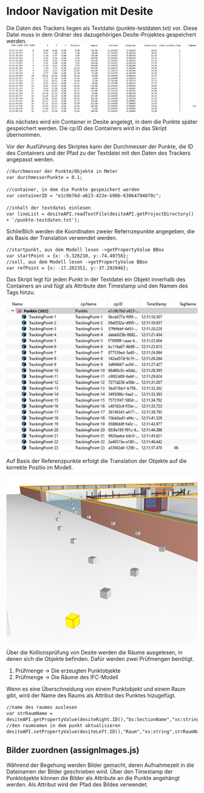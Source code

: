 # Indoor Navigation mit Desite

Die Daten des Trackers liegen als Textdatei (punkte-testdaten.txt) vor. Diese Datei muss in dem Ordner des dazugehörigen Desite-Projektes gespeichert werden.
![Daten des Trackers](./doc/img/tracker-daten.jpg)

Als nächstes wird ein Container in Desite angelegt, in dem die Punkte später gespeichert werden. Die cp:ID des Containers wird in das Skript übernommen.

Vor der Ausführung des Skriptes kann der Durchmesser der Punkte, die ID des Containers und der Pfad zu der Textdatei mit den Daten des Trackers angepasst werden.

``` JS
//durchmesser der Punkte/Objekte in Meter
var durchmesserPunkte = 0.1;

//container, in dem die Punkte gespeichert werden
var containerID = "e1c9b76d-a623-423e-b98b-630647948f0c";

//inhalt der textdatei einlesen
var lineList = desiteAPI.readTextFile(desiteAPI.getProjectDirectory() + '/punkte-testdaten.txt');
```

Schließlich werden die Koordinaten zweier Refernzepunkte angegeben, die als Basis der Translation verwendet werden.

``` JS
//startpunkt, aus dem Modell lesen ->getPropertyValue BBox
var startPoint = {x: -5.326210, y:-74.40756};
//soll, aus dem Modell lesen ->getPropertyValue BBox
var refPoint = {x: -17.202351, y:-37.292046};
```

Das Skript legt für jeden Punkt in der Textdatei ein Objekt innerhalb des Containers an und fügt als Attribute den Timestamp und den Namen des Tags hinzu.

![Daten des Trackers](./doc/img/punkte-als-objekte.jpg)

Auf Basis der Referenzpunkte erfolgt die Translation der Objekte auf die korrekte Positio im Modell.

![Daten des Trackers](./doc/img/objekte-im-modell.jpg)

Über die Kollionsprüfung von Desite werden die Räume ausgelesen, in denen sich die Objekte befinden. Dafür werden zwei Prüfmengen benötigt. 

1. Prüfmenge -> Die erzeugten Punktobjekte
2. Prüfmenge -> Die Räume des IFC-Modell

Wenn es eine Überschneidung von einem Punktobjekt und einem Raum gibt, wird der Name des Raums als Attribut des Punktes hizugefügt.

``` JS
//name des raumes auslesen
var strRaumName = desiteAPI.getPropertyValue(desiteRight.ID(),"bs:SectionName","xs:string")
//den raumnamen in dem punkt aktualisieren
desiteAPI.setPropertyValue(desiteLeft.ID(),"Raum","xs:string",strRaumName);
```

## Bilder zuordnen (assignImages.js)
Während der Begehung werden Bilder gemacht, deren Aufnahmezeit in die Dateinamen der Bilder geschrieben wird. Über den Timestamp der Punktobjekte können die Bilder als Attribute an die Punkte angehängt werden. Als Attribut wird der Pfad des Bildes verwendet.